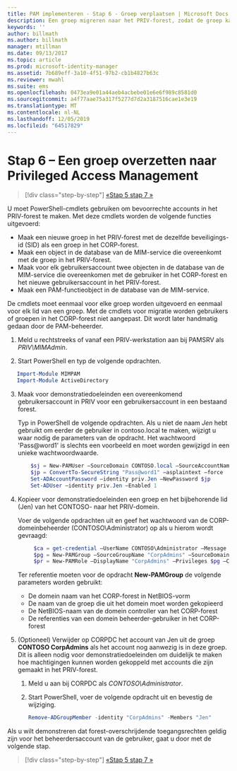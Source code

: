 ```yaml
---
title: PAM implementeren - Stap 6 - Groep verplaatsen | Microsoft Docs
description: Een groep migreren naar het PRIV-forest, zodat de groep kan worden beheerd met Privilege Access Management.
keywords: ''
author: billmath
ms.author: billmath
manager: mtillman
ms.date: 09/13/2017
ms.topic: article
ms.prod: microsoft-identity-manager
ms.assetid: 7b689eff-3a10-4f51-97b2-cb1b4827b63c
ms.reviewer: mwahl
ms.suite: ems
ms.openlocfilehash: 0473ea9e01a44aeb4acbebe01e6e6f989c8581d0
ms.sourcegitcommit: a4f77aae75a317f5277d7d2a3187516cae1e3e19
ms.translationtype: MT
ms.contentlocale: nl-NL
ms.lasthandoff: 12/05/2019
ms.locfileid: "64517829"
---
```

# <a name="step-6--transition-a-group-to-privileged-access-management"></a>Stap 6 – Een groep overzetten naar Privileged Access Management

> [!div class="step-by-step"]
> [«Stap 5 ](step-5-establish-trust-between-priv-corp-forests.md)
> [stap 7 »](step-7-elevate-user-access.md)

U moet PowerShell-cmdlets gebruiken om bevoorrechte accounts in het PRIV-forest te maken. Met deze cmdlets worden de volgende functies uitgevoerd:

- Maak een nieuwe groep in het PRIV-forest met de dezelfde beveiligings-id (SID) als een groep in het CORP-forest.  
- Maak een object in de database van de MIM-service die overeenkomt met de groep in het PRIV-forest.  
- Maak voor elk gebruikersaccount twee objecten in de database van de MIM-service die overeenkomen met de gebruiker in het CORP-forest en het nieuwe gebruikersaccount in het PRIV-forest.  
- Maak een PAM-functieobject in de database van de MIM-service.  

De cmdlets moet eenmaal voor elke groep worden uitgevoerd en eenmaal voor elk lid van een groep. Met de cmdlets voor migratie worden gebruikers of groepen in het CORP-forest niet aangepast. Dit wordt later handmatig gedaan door de PAM-beheerder.

1. Meld u rechtstreeks of vanaf een PRIV-werkstation aan bij PAMSRV als *PRIV\MIMAdmin*.

2.  Start PowerShell en typ de volgende opdrachten.

```PowerShell
   Import-Module MIMPAM
   Import-Module ActiveDirectory
```

3. Maak voor demonstratiedoeleinden een overeenkomend gebruikersaccount in PRIV voor een gebruikersaccount in een bestaand forest.

   Typ in PowerShell de volgende opdrachten.  Als u niet de naam *Jen* hebt gebruikt om eerder de gebruiker in contoso.local te maken, wijzigt u waar nodig de parameters van de opdracht. Het wachtwoord 'Pass@word1' is slechts een voorbeeld en moet worden gewijzigd in een unieke wachtwoordwaarde.

   ```PowerShell
       $sj = New-PAMUser –SourceDomain CONTOSO.local –SourceAccountName Jen
       $jp = ConvertTo-SecureString "Pass@word1" –asplaintext –force
       Set-ADAccountPassword –identity priv.Jen –NewPassword $jp
       Set-ADUser –identity priv.Jen –Enabled 1
   ```

4. Kopieer voor demonstratiedoeleinden een groep en het bijbehorende lid (Jen) van het CONTOSO- naar het PRIV-domein.

    Voer de volgende opdrachten uit en geef het wachtwoord van de CORP-domeinbeheerder (CONTOSO\Administrator) op als u hierom wordt gevraagd:

   ```PowerShell
        $ca = get-credential –UserName CONTOSO\Administrator –Message "CORP forest domain admin credentials"
        $pg = New-PAMGroup –SourceGroupName "CorpAdmins" –SourceDomain CONTOSO.local                 –SourceDC CORPDC.contoso.local –Credentials $ca
        $pr = New-PAMRole –DisplayName "CorpAdmins" –Privileges $pg –Candidates $sj
   ```

    Ter referentie moeten voor de opdracht **New-PAMGroup** de volgende parameters worden gebruikt:

     -   De domein naam van het CORP-forest in NetBIOS-vorm  
     -   De naam van de groep die uit het domein moet worden gekopieerd  
     -   De NetBIOS-naam van de domein controller van het CORP-forest  
     -   De referenties van een domein beheerder-gebruiker in het CORP-forest  

5. (Optioneel) Verwijder op CORPDC het account van Jen uit de groep **CONTOSO CorpAdmins** als het account nog aanwezig is in deze groep.  Dit is alleen nodig voor demonstratiedoeleinden om duidelijk te maken hoe machtigingen kunnen worden gekoppeld met accounts die zijn gemaakt in het PRIV-forest.

   1.  Meld u aan bij CORPDC als *CONTOSO\Administrator*.

   2.  Start PowerShell, voer de volgende opdracht uit en bevestig de wijziging.

       ```PowerShell
       Remove-ADGroupMember -identity "CorpAdmins" -Members "Jen"
       ```


Als u wilt demonstreren dat forest-overschrijdende toegangsrechten geldig zijn voor het beheerdersaccount van de gebruiker, gaat u door met de volgende stap.

> [!div class="step-by-step"]
> [«Stap 5 ](step-5-establish-trust-between-priv-corp-forests.md)
> [stap 7 »](step-7-elevate-user-access.md)
